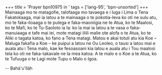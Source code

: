 +++
title = 'Prayer bpn10975 in '
tags = ['lang-95', 'bpn-unsorted']
+++
Mainaaga mo te matagofie, talofaaga mo tavaega e i luga i Lima o Tena Fakatokaaga, mai ia latou a te mainaaga o te pokotia-leva ko oti ne sulu atu, mo te faka-iloaaga o te pulega e faka-maoniigia ne te Atua, ko te Maalosi, ko te Mafi, ko te Tu-Saoloto ia Ia: ko la mai ia latou a te vasa o faka-manuiaaga e tafe mai iei, mote matagi iliili malie ote alofa o te Atua, ko te Aliki o tagata katoa, ko fano a Tena matagi.  Matou e akai totuli atu kia Koe – Maluga fakafia a Koe – ke puipui a latou ne Ou Leoleo, o tausi a latou mai e auala atu i Tena malo, kae ke fesoasoani kia latou e auala atu i Tou maalosi tela ko oti ne faka-takavale ne Ia mea katoa.  A te malo e o Koe a te Atua, ko te Tufuuga o te Lagi mote Tupu o Malo o Igoa.

-- Bahá'u'lláh
